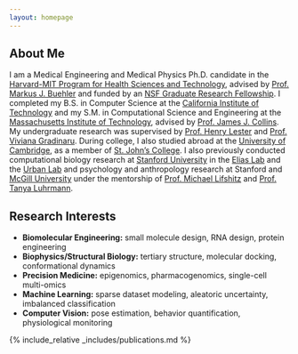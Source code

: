 ```yaml
---
layout: homepage
---
```


## About Me

I am a Medical Engineering and Medical Physics Ph.D. candidate in the <a href="https://hst.mit.edu/">Harvard-MIT Program for Health Sciences and Technology</a>, advised by <a href="http://lamm.mit.edu/">Prof. Markus J. Buehler</a> and funded by an <a href="https://www.nsfgrfp.org/">NSF Graduate Research Fellowship</a>. I completed my B.S. in Computer Science at the <a href="https://www.caltech.edu/">California Institute of Technology</a> and my S.M. in Computational Science and Engineering at the <a href="https://mit.edu/">Massachusetts Institute of Technology</a>, advised by <a href="https://www.collinslab.mit.edu/">Prof. James J. Collins</a>. My undergraduate research was supervised by <a href="https://henrylesterresearchgroup.caltech.edu/">Prof. Henry Lester</a> and <a href="https://glab.caltech.edu/">Prof. Viviana Gradinaru</a>. During college, I also studied abroad at the <a href="https://www.cam.ac.uk/">University of Cambridge</a>, as a member of <a href="https://www.joh.cam.ac.uk/">St. John’s College</a>. I also previously conducted computational biology research at <a href="https://www.stanford.edu/">Stanford University</a> in the <a href="https://med.stanford.edu/elias/about.html">Elias Lab</a> and the <a href="https://med.stanford.edu/urbanlab">Urban Lab</a> and psychology and anthropology research at Stanford and <a href="https://www.mcgill.ca/">McGill University</a> under the mentorship of <a href="https://www.mcgill.ca/tcpsych/faculty/michael-lifshitz">Prof. Michael Lifshitz</a> and <a href="https://profiles.stanford.edu/tanya-luhrmann">Prof. Tanya Luhrmann</a>.

## Research Interests

- **Biomolecular Engineering:** small molecule design, RNA design, protein engineering
- **Biophysics/Structural Biology:** tertiary structure, molecular docking, conformational dynamics
- **Precision Medicine:** epigenomics, pharmacogenomics, single-cell multi-omics
- **Machine Learning:** sparse dataset modeling, aleatoric uncertainty, imbalanced classification
- **Computer Vision:** pose estimation, behavior quantification, physiological monitoring

<!-- ## News

- **[Feb. 2020]** Our paper about incremental learning is accepted to CVPR 2020.
- **[Feb. 2020]** We will host the ACM Multimedia Asia 2020 conference in Singapore!
- **[Sept. 2019]** Our paper about few-shot learning is accepted to NeurIPS 2019.
- **[Mar. 2019]** Our paper about few-shot learning is accepted to CVPR 2019. -->

{% include_relative _includes/publications.md %}

<!-- {% include_relative _includes/services.md %} -->
